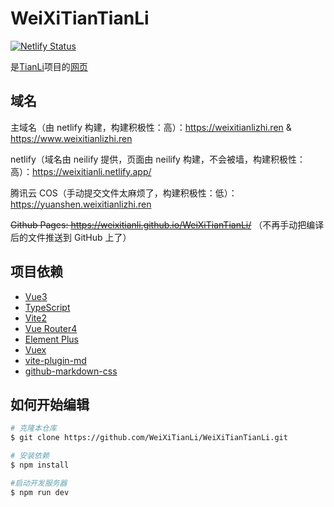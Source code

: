# WeiXiTianTianLi

[![Netlify Status](https://api.netlify.com/api/v1/badges/0adbff58-79ac-491c-80db-4187c2be55a0/deploy-status)](https://app.netlify.com/sites/weixitianli/deploys)

是[TianLi](https://github.com/WeiXiTainLi/TianLi)项目的[网页](https://weixitianlizhi.ren)

## 域名

主域名（由 netlify 构建，构建积极性：高）：https://weixitianlizhi.ren & https://www.weixitianlizhi.ren

netlify（域名由 neilify 提供，页面由 neilify 构建，不会被墙，构建积极性：高）：https://weixitianli.netlify.app/

腾讯云 COS（手动提交文件太麻烦了，构建积极性：低）：https://yuanshen.weixitianlizhi.ren

~~Github Pages: https://weixitianli.github.io/WeiXiTianTianLi/~~ （不再手动把编译后的文件推送到 GitHub 上了）

## 项目依赖

- [Vue3](https://github.com/vuejs/vue)
- [TypeScript](https://github.com/microsoft/TypeScript)
- [Vite2](https://github.com/vitejs/vite)
- [Vue Router4](https://github.com/vuejs/vue-router)
- [Element Plus](https://github.com/element-plus/element-plus)
- [Vuex](https://github.com/vuejs/vuex)
- [vite-plugin-md](https://github.com/antfu/vite-plugin-md)
- [github-markdown-css](https://github.com/sindresorhus/github-markdown-css)

## 如何开始编辑

```bash
# 克隆本仓库
$ git clone https://github.com/WeiXiTianLi/WeiXiTianTianLi.git

# 安装依赖
$ npm install

#启动开发服务器
$ npm run dev
```